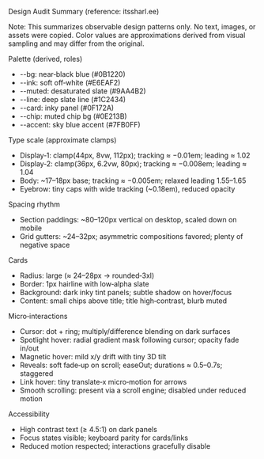 Design Audit Summary (reference: itssharl.ee)

Note: This summarizes observable design patterns only. No text, images, or assets were copied. Color values are approximations derived from visual sampling and may differ from the original.

Palette (derived, roles)
- --bg: near‑black blue (#0B1220)
- --ink: soft off‑white (#E6EAF2)
- --muted: desaturated slate (#9AA4B2)
- --line: deep slate line (#1C2434)
- --card: inky panel (#0F172A)
- --chip: muted chip bg (#0E213B)
- --accent: sky blue accent (#7FB0FF)

Type scale (approximate clamps)
- Display‑1: clamp(44px, 8vw, 112px); tracking ≈ −0.01em; leading ≈ 1.02
- Display‑2: clamp(36px, 6.2vw, 80px); tracking ≈ −0.008em; leading ≈ 1.04
- Body: ~17–18px base; tracking ≈ −0.005em; relaxed leading 1.55–1.65
- Eyebrow: tiny caps with wide tracking (~0.18em), reduced opacity

Spacing rhythm
- Section paddings: ~80–120px vertical on desktop, scaled down on mobile
- Grid gutters: ~24–32px; asymmetric compositions favored; plenty of negative space

Cards
- Radius: large (≈ 24–28px → rounded‑3xl)
- Border: 1px hairline with low‑alpha slate
- Background: dark inky tint panels; subtle shadow on hover/focus
- Content: small chips above title; title high‑contrast, blurb muted

Micro‑interactions
- Cursor: dot + ring; multiply/difference blending on dark surfaces
- Spotlight hover: radial gradient mask following cursor; opacity fade in/out
- Magnetic hover: mild x/y drift with tiny 3D tilt
- Reveals: soft fade‑up on scroll; easeOut; durations ≈ 0.5–0.7s; staggered
- Link hover: tiny translate‑x micro‑motion for arrows
- Smooth scrolling: present via a scroll engine; disabled under reduced motion

Accessibility
- High contrast text (≥ 4.5:1) on dark panels
- Focus states visible; keyboard parity for cards/links
- Reduced motion respected; interactions gracefully disable

